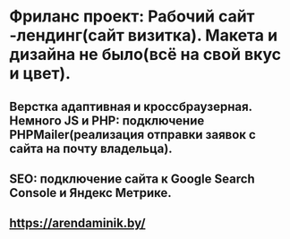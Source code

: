 # Фриланс проект: Рабочий сайт -лендинг(сайт визитка). Макета и дизайна не было(всё на свой вкус и цвет). 
## Верстка адаптивная и кроссбраузерная. Немного JS и PHP: подключение PHPMailer(реализация отправки заявок с сайта на почту владельца).
## SEO: подключение сайта к Google Search Console и Яндекс Метрике. 
## https://arendaminik.by/

